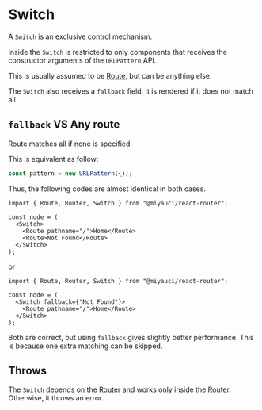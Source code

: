 # Switch

A `Switch` is an exclusive control mechanism.

Inside the `Switch` is restricted to only components that receives the
constructor arguments of the `URLPattern` API.

This is usually assumed to be [Route](./route.md), but can be anything else.

The `Switch` also receives a `fallback` field. It is rendered if it does not
match all.

## `fallback` VS Any route

Route matches all if none is specified.

This is equivalent as follow:

```ts
const pattern = new URLPattern({});
```

Thus, the following codes are almost identical in both cases.

```tsx
import { Route, Router, Switch } from "@miyauci/react-router";

const node = (
  <Switch>
    <Route pathname="/">Home</Route>
    <Route>Not Found</Route>
  </Switch>
);
```

or

```tsx
import { Route, Router, Switch } from "@miyauci/react-router";

const node = (
  <Switch fallback={"Not Found"}>
    <Route pathname="/">Home</Route>
  </Switch>
);
```

Both are correct, but using `fallback` gives slightly better performance. This
is because one extra matching can be skipped.

## Throws

The `Switch` depends on the [Router](./router.md) and works only inside the
[Router](./router.md). Otherwise, it throws an error.
